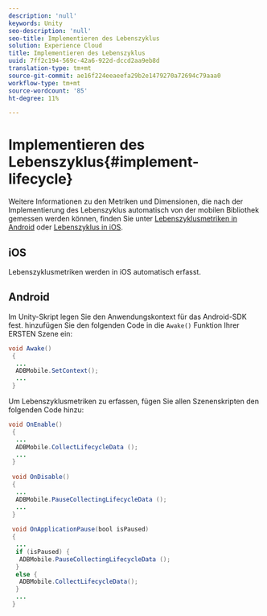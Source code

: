 ```yaml
---
description: 'null'
keywords: Unity
seo-description: 'null'
seo-title: Implementieren des Lebenszyklus
solution: Experience Cloud
title: Implementieren des Lebenszyklus
uuid: 7ff2c194-569c-42a6-922d-dccd2aa9eb8d
translation-type: tm+mt
source-git-commit: ae16f224eeaeefa29b2e1479270a72694c79aaa0
workflow-type: tm+mt
source-wordcount: '85'
ht-degree: 11%

---
```



# Implementieren des Lebenszyklus{#implement-lifecycle}

Weitere Informationen zu den Metriken und Dimensionen, die nach der Implementierung des Lebenszyklus automatisch von der mobilen Bibliothek gemessen werden können, finden Sie unter [Lebenszyklusmetriken in Android](/help/android/metrics.md) oder [Lebenszyklus in iOS](/help/ios/metrics.md).

## iOS

Lebenszyklusmetriken werden in iOS automatisch erfasst.

## Android

Im Unity-Skript legen Sie den Anwendungskontext für das Android-SDK fest. hinzufügen Sie den folgenden Code in die `Awake()` Funktion Ihrer ERSTEN Szene ein:

```java
void Awake()
 {
  ...
  ADBMobile.SetContext();
  ...
 }
```

Um Lebenszyklusmetriken zu erfassen, fügen Sie allen Szenenskripten den folgenden Code hinzu:

```java
void OnEnable()
 {
  ...
  ADBMobile.CollectLifecycleData (); 
  ...
 }
 
 void OnDisable()
 {
  ...
  ADBMobile.PauseCollectingLifecycleData (); 
  ...
 }
  
 void OnApplicationPause(bool isPaused) 
 {
  ...
  if (isPaused) {
   ADBMobile.PauseCollectingLifecycleData (); 
  }  
  else {
   ADBMobile.CollectLifecycleData(); 
  }
  ...
 }
```

